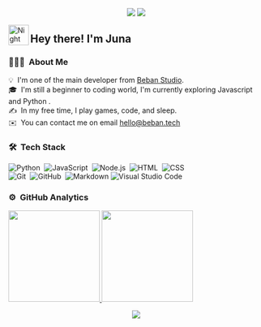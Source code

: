 <p align="center">
  <img src="https://ik.imagekit.io/bebanserver/img-09.png?updatedAt=1733584458909"/>
  <a href="https://discord.com/users/924513396928434227" target="_blank"> <img src="https://lanyard-profile-readme.vercel.app/api/924513396928434227?theme=gray&bg=2b2d31&animated=false&hideDiscrim=true&borderRadius=30px&idleMessage=Probably%20doing%20something%20else..."/> </a>
  </p>
<img alt="Night Coding" src="https://static-00.iconduck.com/assets.00/hot-beverage-emoji-877x1024-87ygn9ko.png" width='40' align="left"/><h2>Hey there! I'm Juna</h2>

<!-- ## 👋 &nbsp;Hey there! I'm Juna -->

### 👨🏻‍💻 &nbsp;About Me

💡 &nbsp;I'm one of the main developer from [Beban Studio](https://github.com/Beban-Studio/).\
🎓 &nbsp;I'm still a beginner to coding world, I'm currently exploring Javascript and Python .\
✍️ &nbsp;In my free time, I play games, code, and sleep.\
✉️ &nbsp;You can contact me on email hello@beban.tech


### 🛠 &nbsp;Tech Stack

![Python](https://img.shields.io/badge/-Python-05122A?style=flat&logo=python)&nbsp;
![JavaScript](https://img.shields.io/badge/-JavaScript-05122A?style=flat&logo=javascript)&nbsp;
![Node.js](https://img.shields.io/badge/-Node.js-05122A?style=flat&logo=node.js)&nbsp;
![HTML](https://img.shields.io/badge/-HTML-05122A?style=flat&logo=HTML5)&nbsp;
![CSS](https://img.shields.io/badge/-CSS-05122A?style=flat&logo=CSS3&logoColor=1572B6)&nbsp;\
![Git](https://img.shields.io/badge/-Git-05122A?style=flat&logo=git)&nbsp;
![GitHub](https://img.shields.io/badge/-GitHub-05122A?style=flat&logo=github)&nbsp;
![Markdown](https://img.shields.io/badge/-Markdown-05122A?style=flat&logo=markdown)
![Visual Studio Code](https://img.shields.io/badge/-Visual%20Studio%20Code-05122A?style=flat&logo=visual-studio-code&logoColor=007ACC)&nbsp;

### ⚙️ &nbsp;GitHub Analytics

<a href="https://github.com/BebanCode">
  <img height="180em" src="https://github-readme-stats-eight-theta.vercel.app/api?username=BebanCode&show_icons=true&theme=algolia&include_all_commits=true&count_private=true"/>
  <img height="180em" src="https://github-readme-stats-eight-theta.vercel.app/api/top-langs/?username=BebanCode&layout=compact&langs_count=8&theme=algolia"/>
</a>
</p>

<p align="center"> 
  <a href="https://discord.gg/9eCgpGuZAa" target="_blank"> <img src="https://discordapp.com/api/guilds/1215235509958479894/widget.png?style=banner2"/> </a>
  </p>
